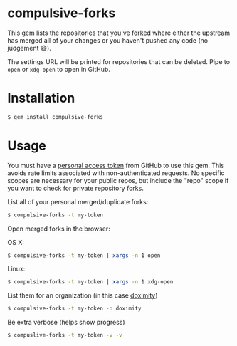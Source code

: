 # compulsive-forks

This gem lists the repositories that you've forked where either the upstream has
merged all of your changes or you haven't pushed any code (no judgement
:smile:).

The settings URL will be printed for repositories that can be deleted. Pipe to
`open` or `xdg-open` to open in GitHub.

# Installation

```sh
$ gem install compulsive-forks
```

# Usage

You must have a [personal access token](https://github.com/settings/tokens/new)
from GitHub to use this gem. This avoids rate limits associated with
non-authenticated requests. No specific scopes are necessary for your public
repos, but include the "repo" scope if you want to check for private repository
forks.

List all of your personal merged/duplicate forks:

```sh
$ compulsive-forks -t my-token
```

Open merged forks in the browser:

OS X:

```sh
$ compulsive-forks -t my-token | xargs -n 1 open
```

Linux:

```sh
$ compulsive-forks -t my-token | xargs -n 1 xdg-open
```

List them for an organization (in this case [doximity](https://github.com/doximity))

```sh
$ compulsive-forks -t my-token -o doximity
```

Be extra verbose (helps show progress)

```sh
$ compuslive-forks -t my-token -v -v
```
